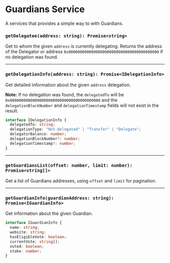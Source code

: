 # Guardians Service
A services that provides a simple way to with Guardians.


### `getDelegatee(address: string): Promise<string>`

Get to whom the given `address` is currently delegating. Returns the address of the Delegator or address `0x0000000000000000000000000000000000000000` if no delegation was found.

---

### `getDelegationInfo(address: string): Promise<IDelegationInfo>`

Get detailed information about the given `address` delegation.

**Note:** If no delegation was found, the `delegatedTo` will be `0x0000000000000000000000000000000000000000` and the `delegationBlockNumber` and `delegationTimestamp` fields will not exist in the result.

```ts
interface IDelegationInfo {
  delegatedTo: string;
  delegationType: "Not-Delegated" | "Transfer" | "Delegate";
  delegatorBalance: number;
  delegationBlockNumber?: number;
  delegationTimestamp?: number;
}
```

---

### `getGuardiansList(offset: number, limit: number): Promise<string[]>`

Get a list of Guardians addresses, using `offset` and `limit` for pagination.

---

### `getGuardianInfo(guardianAddress: string): Promise<IGuardianInfo>`

Get information about the given Guardian.

```ts
interface IGuardianInfo {
  name: string;
  website: string;
  hasEligibleVote: boolean;
  currentVote: string[];
  voted: boolean;
  stake: number;
}
```
